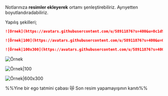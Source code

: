 Notlarınıza **resimler ekleyerek** ortamı şenleştirebiliriz. Ayrıyetten boyutlandıradabiliriz.

Yapılış şekilleri;
```md
![Örnek](https://avatars.githubusercontent.com/u/58911876?s=400&u=0c1d92901311a7d403b919738eb5118184399305&v=4)

![Örnek|100](https://avatars.githubusercontent.com/u/58911876?s=400&u=0c1d92901311a7d403b919738eb5118184399305&v=4)

![Örnek|100x300](https://avatars.githubusercontent.com/u/58911876?s=400&u=0c1d92901311a7d403b919738eb5118184399305&v=4)
```

![Örnek](https://avatars.githubusercontent.com/u/58911876?s=400&u=0c1d92901311a7d403b919738eb5118184399305&v=4)

![Örnek|100](https://avatars.githubusercontent.com/u/58911876?s=400&u=0c1d92901311a7d403b919738eb5118184399305&v=4)

![Örnek|600x300](https://avatars.githubusercontent.com/u/58911876?s=400&u=0c1d92901311a7d403b919738eb5118184399305&v=4)

%%Yine bir ego tatmini çabası 😿 Son resim yapamayışının kanıtı%%